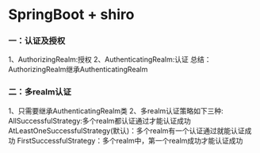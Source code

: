 # SpringBoot + shiro

### 一：认证及授权
1、AuthorizingRealm:授权
2、AuthenticatingRealm:认证
总结：AuthorizingRealm继承AuthenticatingRealm

### 二：多realm认证
1、只需要继承AuthenticatingRealm类
2、多realm认证策略如下三种:
        AllSuccessfulStrategy:多个realm都认证通过才能认证成功
        AtLeastOneSuccessfulStrategy(默认)：多个realm有一个认证通过就能认证成功
        FirstSuccessfulStrategy：多个realm中，第一个realm成功才能认证成功